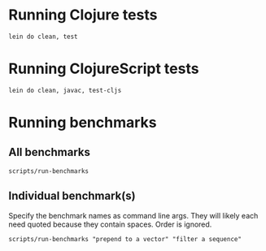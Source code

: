 # Running Clojure tests

```
lein do clean, test
```

# Running ClojureScript tests

```
lein do clean, javac, test-cljs
```

# Running benchmarks
## All benchmarks
```
scripts/run-benchmarks
```
## Individual benchmark(s)
Specify the benchmark names as command line args.  They will likely each need quoted because they contain spaces.
Order is ignored.
```
scripts/run-benchmarks "prepend to a vector" "filter a sequence" 
```

